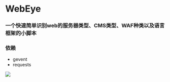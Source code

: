 # WebEye

### 一个快速简单识别web的服务器类型、CMS类型、WAF种类以及语言框架的小脚本

### 依赖

- gevent
- requests

![](http://ocnf2x3pk.bkt.clouddn.com/WebEye.png)
